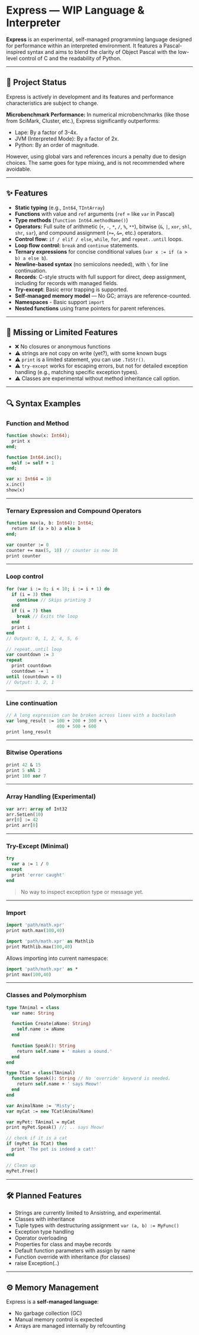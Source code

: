 # Express — WIP Language & Interpreter

**Express** is an experimental, self-managed programming language designed for performance within an interpreted environment.
It features a Pascal-inspired syntax and aims to blend the clarity of Object Pascal with the low-level control of C and the readability of Python.

---

## 🚧 Project Status

Express is actively in development and its features and performance characteristics are subject to change.

**Microbenchmark Performance:** In numerical microbenchmarks (like those from SciMark, Cluster, etc.), Express significantly outperforms:
*   Lape: By a factor of 3-4x.
*   JVM (Interpreted Mode): By a factor of 2x.
*   Python: By an order of magnitude.

However, using global vars and references incurs a penalty due to design choices.
The same goes for type mixing, and is not recommended where avoidable.

---

## ✨ Features

-   **Static typing** (e.g., `Int64`, `TIntArray`)
-   **Functions** with value and `ref` arguments (`ref` = like `var` in Pascal)
-   **Type methods** (`function Int64.methodName()`)
-   **Operators:** Full suite of arithmetic (`+`, `-`, `*`, `/`, `%`, `**`), bitwise (`&`, `|`, `xor`, `shl`, `shr`, `sar`), and compound assignment (`+=`, `&=`, etc.) operators.
-   **Control flow:** `if / elif / else`, `while`, `for`, and `repeat..until` loops.
-   **Loop flow control:** `break` and `continue` statements.
-   **Ternary expressions** for concise conditional values (`var x := if (a > b) a else b`).
-   **Newline-based syntax** (no semicolons needed), with `\` for line continuation.
-   **Records**: C-style structs with full support for direct, deep assignment, including for records with managed fields.
-   **Try-except**: Basic error trapping is supported.
-   **Self-managed memory model** — No GC; arrays are reference-counted.
-   **Namespaces** - Basic support `import`
-   **Nested functions** using frame pointers for parent references.

---

## 🔴 Missing or Limited Features

-   ❌ No closures or anonymous functions
-   ⚠️ strings are not copy on write (yet?), with some known bugs
-   ⚠️ `print` is a limited statement, you can use `.ToStr()`.
-   ⚠️ `try-except` works for escaping errors, but not for detailed exception handling (e.g., matching specific exception types).
-   ⚠️ Classes are experimental without method inheritance call option.

---

## 🔍 Syntax Examples

### Function and Method

```pascal
function show(x: Int64);
  print x
end;

function Int64.inc();
  self := self + 1
end;

var x: Int64 = 10
x.inc()
show(x)
```

---

### Ternary Expression and Compound Operators
```pascal
function max(a, b: Int64): Int64;
  return if (a > b) a else b
end;

var counter := 0
counter += max(5, 10) // counter is now 10
print counter
```

---

### Loop control

```pascal
for (var i := 0; i < 10; i := i + 1) do
  if (i = 3) then
    continue // Skips printing 3
  end
  if (i = 7) then
    break // Exits the loop
  end
  print i
end
// Output: 0, 1, 2, 4, 5, 6

// repeat..until loop
var countdown := 3
repeat
  print countdown
  countdown -= 1
until (countdown = 0)
// Output: 3, 2, 1
```

---

### Line continuation
```pascal
// A long expression can be broken across lines with a backslash
var long_result := 100 + 200 + 300 + \
                   400 + 500 + 600
print long_result
```

---

### Bitwise Operations

```Pascal
print 42 & 15
print 5 shl 2
print 100 xor 7
```

---

### Array Handling (Experimental)

```Pascal
var arr: array of Int32
arr.SetLen(10)
arr[0] := 42
print arr[0]
```

---

### Try-Except (Minimal)

```pascal
try
  var a := 1 / 0
except
  print 'error caught'
end
```
> No way to inspect exception type or message yet.


---

### Import

```pascal
import 'path/math.xpr'
print math.max(100,40)

import 'path/math.xpr' as Mathlib
print Mathlib.max(100,40)
```

Allows importing into current namespace:
```pascal
import 'path/math.xpr' as *
print max(100,40)
```

---

### Classes and Polymorphism

```pascal
type TAnimal = class 
  var name: String

  function Create(aName: String)
    self.name := aName
  end
  
  function Speak(): String
    return self.name + ' makes a sound.'
  end
end

type TCat = class(TAnimal)
  function Speak(): String // No 'override' keyword is needed.
    return self.name + ' says Meow!'
  end
end

var AnimalName := 'Misty';
var myCat := new TCat(AnimalName)

var myPet: TAnimal = myCat
print myPet.Speak() //; .. says Meow!

// check if it is a cat
if (myPet is TCat) then
  print 'The pet is indeed a cat!'
end

// Clean up
myPet.Free()
```


---

## 🛠 Planned Features

- Strings are currently limited to Ansistring, and experimental.
- Classes with inheritance
- Tuple types with destructuring assignment `var (a, b) := MyFunc()`
- Exception type handling
- Operator overloading
- Properties for class and maybe records
- Default function parameters with assign by name
- Function override with inheritance (for classes)
- raise Exception(..)

---

## ⚙ Memory Management

Express is a **self-managed language**:

- No garbage collection (GC)
- Manual memory control is expected
- Arrays are managed internally by refcounting




